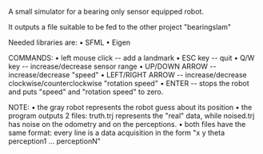 A small simulator for a bearing only sensor equipped robot.

It outputs a file suitable to be fed to the other project "bearingslam"

Needed libraries are:
• SFML
• Eigen


COMMANDS:
• left mouse click -- add a landmark
• ESC key -- quit
• Q/W key -- increase/decrease sensor range
• UP/DOWN ARROW -- increase/decrease "speed"
• LEFT/RIGHT ARROW -- increase/decrease clockwise/counterclockwise "rotation speed"
• ENTER -- stops the robot and puts "speed" and "rotation speed" to zero.

NOTE:
• the gray robot represents the robot guess about its position
• the program outputs 2 files: truth.trj represents the "real" data, while noised.trj has noise on the odometry and on the perceptions.
• both files have the same format:
       every line is a data acquisition in the form "x y theta perception1 ... perceptionN"
